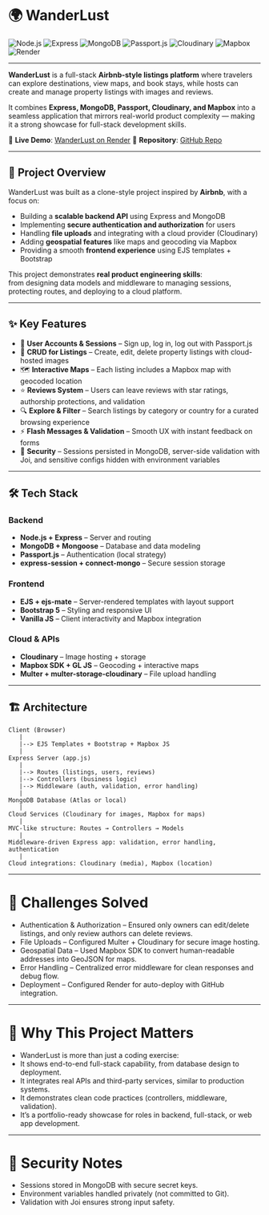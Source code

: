 # 🌍 WanderLust  

![Node.js](https://img.shields.io/badge/Node.js-18+-green?logo=node.js&logoColor=white)  ![Express](https://img.shields.io/badge/Express-5-black?logo=express&logoColor=white)  ![MongoDB](https://img.shields.io/badge/MongoDB-Atlas-brightgreen?logo=mongodb&logoColor=white)  ![Passport.js](https://img.shields.io/badge/Auth-Passport.js-blue?logo=passport&logoColor=white)  ![Cloudinary](https://img.shields.io/badge/Cloud-Cloudinary-lightblue?logo=cloudinary&logoColor=white)  ![Mapbox](https://img.shields.io/badge/Maps-Mapbox-black?logo=mapbox&logoColor=white)  ![Render](https://img.shields.io/badge/Deployed%20On-Render-purple?logo=render&logoColor=white)  

---

**WanderLust** is a full-stack **Airbnb-style listings platform** where travelers can explore destinations, view maps, and book stays, while hosts can create and manage property listings with images and reviews.  

It combines **Express, MongoDB, Passport, Cloudinary, and Mapbox** into a seamless application that mirrors real-world product complexity — making it a strong showcase for full-stack development skills.

🚀 **Live Demo**: [WanderLust on Render](https://wanderlust-oxsv.onrender.com/listings)
📂 **Repository**: [GitHub Repo](https://github.com/ashishjha013/wanderlust)  

---

## 📖 Project Overview  

WanderLust was built as a clone-style project inspired by **Airbnb**, with a focus on:  

- Building a **scalable backend API** using Express and MongoDB  
- Implementing **secure authentication and authorization** for users  
- Handling **file uploads** and integrating with a cloud provider (Cloudinary)  
- Adding **geospatial features** like maps and geocoding via Mapbox  
- Providing a smooth **frontend experience** using EJS templates + Bootstrap  

This project demonstrates **real product engineering skills**:  
from designing data models and middleware to managing sessions, protecting routes, and deploying to a cloud platform.  

---

## ✨ Key Features  

- 🔑 **User Accounts & Sessions** – Sign up, log in, log out with Passport.js  
- 🏡 **CRUD for Listings** – Create, edit, delete property listings with cloud-hosted images  
- 🗺 **Interactive Maps** – Each listing includes a Mapbox map with geocoded location  
- ⭐ **Reviews System** – Users can leave reviews with star ratings, authorship protections, and validation  
- 🔍 **Explore & Filter** – Search listings by category or country for a curated browsing experience  
- ⚡ **Flash Messages & Validation** – Smooth UX with instant feedback on forms  
- 🔐 **Security** – Sessions persisted in MongoDB, server-side validation with Joi, and sensitive configs hidden with environment variables  

---

## 🛠 Tech Stack  

### Backend  
- **Node.js + Express** – Server and routing  
- **MongoDB + Mongoose** – Database and data modeling  
- **Passport.js** – Authentication (local strategy)  
- **express-session + connect-mongo** – Secure session storage  

### Frontend  
- **EJS + ejs-mate** – Server-rendered templates with layout support  
- **Bootstrap 5** – Styling and responsive UI  
- **Vanilla JS** – Client interactivity and Mapbox integration  

### Cloud & APIs  
- **Cloudinary** – Image hosting + storage  
- **Mapbox SDK + GL JS** – Geocoding + interactive maps  
- **Multer + multer-storage-cloudinary** – File upload handling  

---

## 🏗 Architecture  

```text
Client (Browser)
   |
   |--> EJS Templates + Bootstrap + Mapbox JS
   |
Express Server (app.js)
   |
   |--> Routes (listings, users, reviews)
   |--> Controllers (business logic)
   |--> Middleware (auth, validation, error handling)
   |
MongoDB Database (Atlas or local)
   |
Cloud Services (Cloudinary for images, Mapbox for maps)
   |
MVC-like structure: Routes → Controllers → Models
   |
Middleware-driven Express app: validation, error handling, authentication
   |
Cloud integrations: Cloudinary (media), Mapbox (location)
```
---

# 🧩 Challenges Solved
- Authentication & Authorization – Ensured only owners can edit/delete listings, and only review authors can delete reviews.
- File Uploads – Configured Multer + Cloudinary for secure image hosting.
- Geospatial Data – Used Mapbox SDK to convert human-readable addresses into GeoJSON for maps.
- Error Handling – Centralized error middleware for clean responses and debug flow.
- Deployment – Configured Render for auto-deploy with GitHub integration.

---

# 🌟 Why This Project Matters
- WanderLust is more than just a coding exercise:
- It shows end-to-end full-stack capability, from database design to deployment.
- It integrates real APIs and third-party services, similar to production systems.
- It demonstrates clean code practices (controllers, middleware, validation).
- It’s a portfolio-ready showcase for roles in backend, full-stack, or web app development.

---

# 🔐 Security Notes
- Sessions stored in MongoDB with secure secret keys.
- Environment variables handled privately (not committed to Git).
- Validation with Joi ensures strong input safety.
